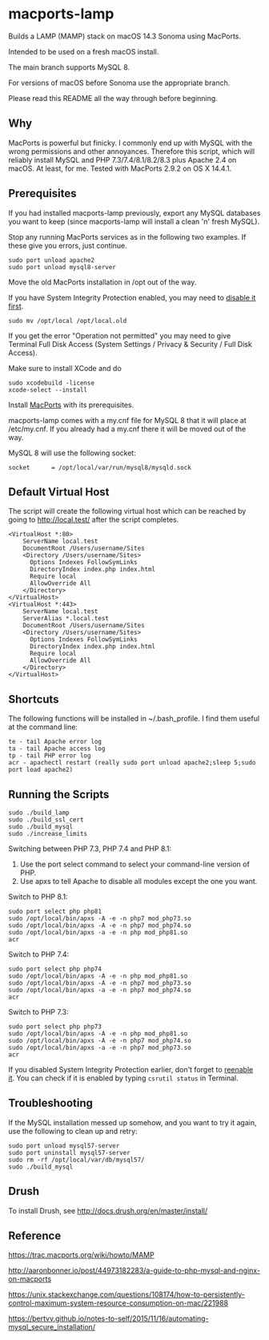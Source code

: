 macports-lamp
=============

Builds a LAMP (MAMP) stack on macOS 14.3 Sonoma using MacPorts.

Intended to be used on a fresh macOS install. 

The main branch supports MySQL 8.

For versions of macOS before Sonoma use the appropriate branch.

Please read this README all the way through before beginning.

Why
---
MacPorts is powerful but finicky. I commonly end up with MySQL with
the wrong permissions and other annoyances. Therefore this script, which will
reliably install MySQL and PHP 7.3/7.4/8.1/8.2/8.3 plus Apache 2.4 on macOS. 
At least, for me. Tested with MacPorts 2.9.2 on OS X 14.4.1.

Prerequisites
-------------
If you had installed macports-lamp previously, export any MySQL databases you want to keep
(since macports-lamp will install a clean 'n' fresh MySQL).

Stop any running MacPorts services as in the following two examples. If 
these give you errors, just continue.

```
sudo port unload apache2
sudo port unload mysql8-server
```

Move the old MacPorts installation in /opt out of the way. 

If you have System Integrity Protection enabled, you may need to [disable it first](https://developer.apple.com/documentation/security/disabling_and_enabling_system_integrity_protection).

```
sudo mv /opt/local /opt/local.old
```

If you get the error "Operation not permitted" you may need to give Terminal 
Full Disk Access (System Settings / Privacy & Security / Full Disk Access).

Make sure to install XCode and do

```
sudo xcodebuild -license
xcode-select --install
```

Install [MacPorts](http://www.macports.org/install.php) with its prerequisites.

macports-lamp comes with a my.cnf file for MySQL 8 that it will place at
/etc/my.cnf. If you already had a my.cnf there it will be moved out of the way.

MySQL 8 will use the following socket:

```
socket		= /opt/local/var/run/mysql8/mysqld.sock
```

Default Virtual Host
--------------------

The script will create the following virtual host which can be reached by
going to http://local.test/ after the script completes.

```
<VirtualHost *:80>
    ServerName local.test
    DocumentRoot /Users/username/Sites
    <Directory /Users/username/Sites>
      Options Indexes FollowSymLinks
      DirectoryIndex index.php index.html
      Require local
      AllowOverride All
    </Directory>
</VirtualHost>
<VirtualHost *:443>
    ServerName local.test
    ServerAlias *.local.test
    DocumentRoot /Users/username/Sites
    <Directory /Users/username/Sites>
      Options Indexes FollowSymLinks
      DirectoryIndex index.php index.html
      Require local
      AllowOverride All
    </Directory>
</VirtualHost>
```

Shortcuts
---------

The following functions will be installed in ~/.bash_profile. I find them useful
at the command line:

```
te - tail Apache error log
ta - tail Apache access log
tp - tail PHP error log
acr - apachectl restart (really sudo port unload apache2;sleep 5;sudo port load apache2)
```

Running the Scripts
-------------------

```
sudo ./build_lamp
sudo ./build_ssl_cert
sudo ./build_mysql
sudo ./increase_limits
```

Switching between PHP 7.3, PHP 7.4 and PHP 8.1:

1. Use the port select command to select your command-line version of PHP.
2. Use apxs to tell Apache to disable all modules except the one you want.

Switch to PHP 8.1:
```
sudo port select php php81
sudo /opt/local/bin/apxs -A -e -n php7 mod_php73.so
sudo /opt/local/bin/apxs -A -e -n php7 mod_php74.so
sudo /opt/local/bin/apxs -a -e -n php mod_php81.so
acr
```

Switch to PHP 7.4:
```
sudo port select php php74
sudo /opt/local/bin/apxs -A -e -n php mod_php81.so
sudo /opt/local/bin/apxs -A -e -n php7 mod_php73.so
sudo /opt/local/bin/apxs -a -e -n php7 mod_php74.so
acr
```

Switch to PHP 7.3:
```
sudo port select php php73
sudo /opt/local/bin/apxs -A -e -n php mod_php81.so
sudo /opt/local/bin/apxs -A -e -n php7 mod_php74.so
sudo /opt/local/bin/apxs -a -e -n php7 mod_php73.so
acr

```

If you disabled System Integrity Protection earlier, don't forget to [reenable it](https://developer.apple.com/documentation/security/disabling_and_enabling_system_integrity_protection). You can check if it is enabled by typing `csrutil status` in Terminal.

Troubleshooting
---------------

If the MySQL installation messed up somehow, and you want to try it again, use the 
following to clean up and retry:

```
sudo port unload mysql57-server
sudo port uninstall mysql57-server
sudo rm -rf /opt/local/var/db/mysql57/
sudo ./build_mysql 
```

Drush
-----

To install Drush, see http://docs.drush.org/en/master/install/

Reference
---------
https://trac.macports.org/wiki/howto/MAMP

http://aaronbonner.io/post/44973182283/a-guide-to-php-mysql-and-nginx-on-macports

https://unix.stackexchange.com/questions/108174/how-to-persistently-control-maximum-system-resource-consumption-on-mac/221988

https://bertvv.github.io/notes-to-self/2015/11/16/automating-mysql_secure_installation/

